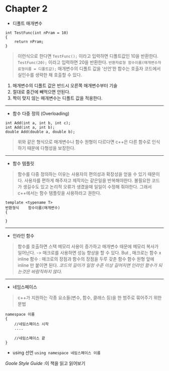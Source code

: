 # Chapter 2
*  디폴트 매개변수
```
int TestFunc(int nPram = 10)
{
	return nPram;
}
```
> 이런식으로 한다면
`TestFunc();`
> 이라고 입력하면 디폴트값인 10을 반환한다.
`TestFunc(20);`
> 이라고 입력하면 20을 반환한다.
 `반환자료형	함수이름(매개변수자료형이름 = 디폴트값);`
> 매개변수의 디폴트 값을 ‘선언’한 함수는 호출자 코드에서 실인수를 생략한 채 호출할 수 있다.
1. 매개변수의 디폴트 값은 반드시 오른쪽 매개변수부터 기술
2. 절대로 중간에 빼먹으면 안된다.
3. 짝이 맞지 않는 매개변수는 디폴트 값을 적용한다.
---
* 함수 다중 정의 (Overloading)
```
int Add(int a, int b, int c);
int Add(int a, int b);
double Add(double a, double b);
```
> 위와 같은 형식으로
> 매개변수나 함수 원형이 다르다면 c++은 다른 함수로 인식하기 때문에 다형성을 보장한다.
---
* 함수 템플릿
> 함수를 다중 정의하는 이유는 사용자의 편의성과 확장성을 얻을 수 있기 때문이다.
> 사용자를 편하게 해주자고 제작자는 같은일을 반복해야한다.
> 불필요한 코드가 생길수도 있고 논리적 오류가 생겼을때 일일이 수정해 줘야한다.
> 그래서 c++에서는 함수 템플릿을 사용하라고 권한다.
```
template <typename T>
반환형식    함수이름(매개변수)
{

}
```
---
* 인라인 함수
> 함수를 호출하면 스택 메모리 사용이 증가하고 매개변수 때문에 메모리 복사가 일어난다. -> 매크로를 사용하면 성능 향상을 할 수 있다.
> But , 매크로는 함수 x
> inline 함수 : 매크로의 장점과 함수의 장점을 두루 갖춘 함수
> 함수 원형 앞에 inline 만 붙이면 된다.
> *코드의 길이가 일정 수준 이상 길어지면 인라인 함수가 되는것은 바람직하지 않다.*
---
* 네임스페이스
> c++가 지원하는 각종 요소들(변수, 함수, 클래스 등)을 한 범주로 묶어주기 위한 문법
```
namespace 이름
{
	//네임스페이스 시작
	....

	//네임스페이스 끝
}
```
* using 선언
`using namespace 네임스페이스 이름`


*Goole Style Guide* :이 책을 읽고 읽어보기
